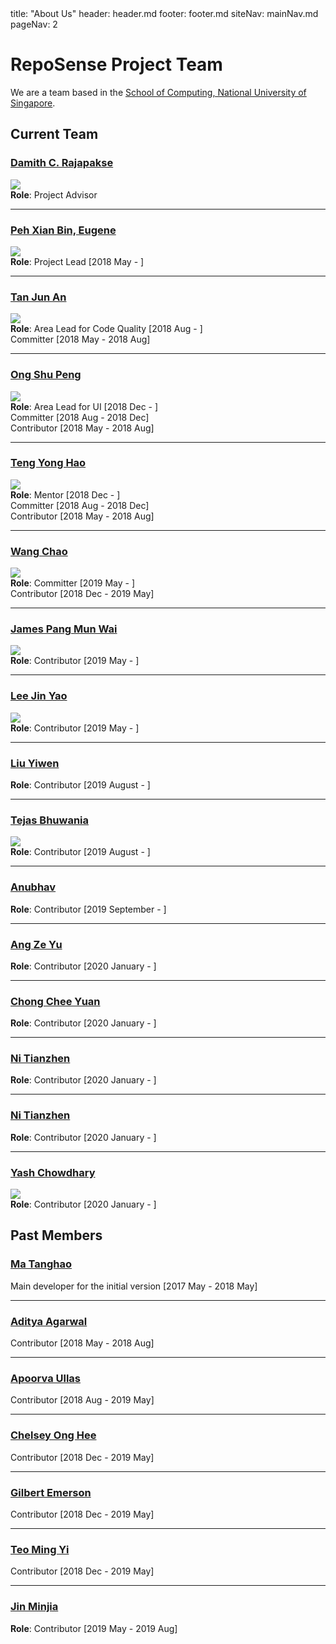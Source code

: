 <frontmatter>
  title: "About Us"
  header: header.md
  footer: footer.md
  siteNav: mainNav.md
  pageNav: 2
</frontmatter>

# RepoSense Project Team

We are a team based in the [School of Computing, National University of Singapore](http://www.comp.nus.edu.sg/).

## Current Team

### [Damith C. Rajapakse](http://www.comp.nus.edu.sg/~damithch)
![](https://avatars.githubusercontent.com/u/1673303?s=150&v=4)<br/>
**Role**: Project Advisor

---

### [Peh Xian Bin, Eugene](https://github.com/eugenepeh)
![](https://avatars.githubusercontent.com/u/19277206?s=150&v=4)<br/>
**Role**: Project Lead [2018 May - ]<br/>

---

### [Tan Jun An](https://github.com/yamidark)
![](https://avatars3.githubusercontent.com/u/18352498?s=150&v=4)<br/>
**Role**: Area Lead for Code Quality [2018 Aug - ]<br/>
Committer [2018 May - 2018 Aug]<br/>

---

### [Ong Shu Peng](https://github.com/ongspxm)
![](https://avatars0.githubusercontent.com/u/1430854?s=150&v=4)<br/>
**Role**: Area Lead for UI [2018 Dec - ]<br/>
Committer [2018 Aug - 2018 Dec]<br/>
Contributor [2018 May - 2018 Aug]<br/>

---

### [Teng Yong Hao](https://github.com/yong24s)
![](https://avatars2.githubusercontent.com/u/2003406?s=150&v=4)<br/>
**Role**: Mentor [2018 Dec - ]<br/>
Committer [2018 Aug - 2018 Dec]<br/>
Contributor [2018 May - 2018 Aug]<br/>

---

### [Wang Chao](https://github.com/fzdy1914)
![](https://avatars3.githubusercontent.com/u/35621726?s=150&v=4)<br/>
**Role**: Committer [2019 May - ]<br/>
Contributor [2018 Dec - 2019 May]<br/>

---

### [James Pang Mun Wai](https://github.com/jamessspanggg)
![](https://avatars1.githubusercontent.com/u/32864116?s=150&v=4)<br/>
**Role**: Contributor [2019 May - ]<br/>

---

### [Lee Jin Yao](https://github.com/jylee-git)
![](https://avatars3.githubusercontent.com/u/35756209?s=150&v=4)<br/>
**Role**: Contributor [2019 May - ]<br/>

---

### [Liu Yiwen](https://github.com/0blivious)
**Role**: Contributor [2019 August - ]<br/>

---

### [Tejas Bhuwania](https://github.com/Tejas2805)
![](https://avatars2.githubusercontent.com/u/35946746?s=150&v=4)<br/>
**Role**: Contributor [2019 August - ]<br/>

---

### [Anubhav](https://github.com/anubh-v)
**Role**: Contributor [2019 September - ]<br/>

---

### [Ang Ze Yu](https://github.com/ang-zeyu)
**Role**: Contributor [2020 January - ]<br/>

---

### [Chong Chee Yuan](https://github.com/ccyccyccy)
**Role**: Contributor [2020 January - ]<br/>

---

### [Ni Tianzhen](https://github.com/niqiukun)
**Role**: Contributor [2020 January - ]<br/>

---

### [Ni Tianzhen](https://github.com/niqiukun)
**Role**: Contributor [2020 January - ]<br/>

---

### [Yash Chowdhary](https://github.com/yash-chowdhary)
![](https://avatars2.githubusercontent.com/u/21968718?s=150&v=4)<br/>
**Role**: Contributor [2020 January - ]<br/>


## Past Members

### [Ma Tanghao](https://github.com/harryggg)
Main developer for the initial version [2017 May - 2018 May]

---

### [Aditya Agarwal](https://github.com/adityaa1998)
Contributor [2018 May - 2018 Aug]

---

### [Apoorva Ullas](https://github.com/apoorva17)
Contributor [2018 Aug - 2019 May]

---

### [Chelsey Ong Hee](https://github.com/chelseyong)
Contributor [2018 Dec - 2019 May]

---

### [Gilbert Emerson](https://github.com/emer7)
Contributor [2018 Dec - 2019 May]

---

### [Teo Ming Yi](https://github.com/myteo)
Contributor [2018 Dec - 2019 May]

---

### [Jin Minjia](https://github.com/bluein-green)
**Role**: Contributor [2019 May - 2019 Aug]<br/>
